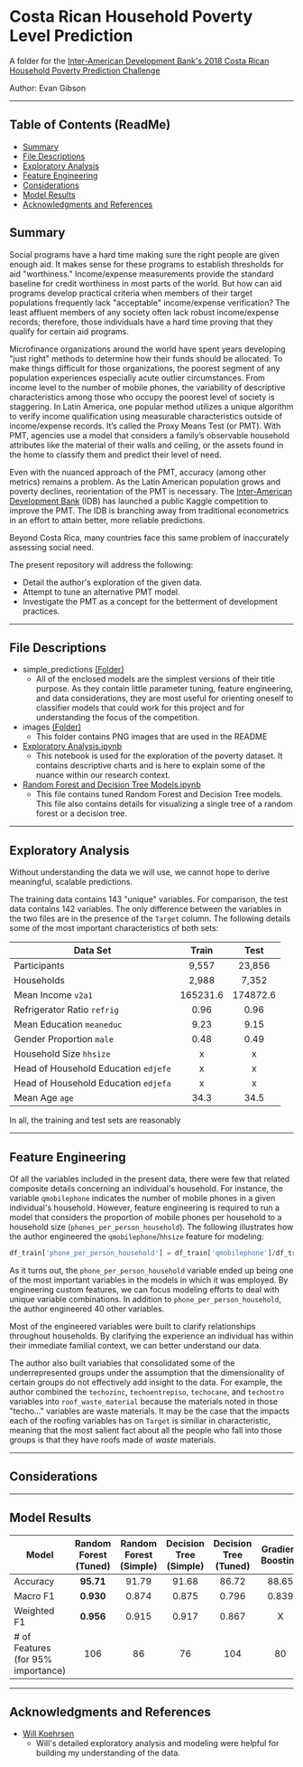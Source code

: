# Costa Rican Household Poverty Level Prediction
A folder for the [Inter-American Development Bank's 2018 Costa Rican Household Poverty Prediction Challenge](https://www.kaggle.com/c/costa-rican-household-poverty-prediction)

Author: Evan Gibson

___ 
## Table of Contents (ReadMe)
- [Summary](https://github.com/evangibson/cr_poverty#summary)
- [File Descriptions](https://github.com/evangibson/cr_poverty#file-descriptions)
- [Exploratory Analysis](https://github.com/evangibson/cr_poverty/blob/master/README.md#exploratory-analysis)
- [Feature Engineering](https://github.com/evangibson/cr_poverty#feature-engineering)
- [Considerations](https://github.com/evangibson/cr_poverty#considerations)
- [Model Results](https://github.com/evangibson/cr_poverty#model-results)
- [Acknowledgments and References](https://github.com/evangibson/cr_poverty#acknowledgments-and-references)

## Summary

Social programs have a hard time making sure the right people are given enough aid. It makes sense for these programs to establish thresholds for aid "worthiness." Income/expense measurements provide the standard baseline for credit worthiness in most parts of the world. But how can aid programs develop practical criteria when members of their target populations frequently lack "acceptable" income/expense verification? The least affluent members of any society often lack robust income/expense records; therefore, those individuals have a hard time proving that they qualify for certain aid programs. 

Microfinance organizations around the world have spent years developing "just right" methods to determine how their funds should be allocated. To make things difficult for those organizations, the poorest segment of any population experiences especially acute outlier circumstances. From income level to the number of mobile phones, the variability of descriptive characteristics among those who occupy the poorest level of society is staggering. In Latin America, one popular method utilizes a unique algorithm to verify income qualification using measurable characteristics outside of income/expense records. It’s called the Proxy Means Test (or PMT). With PMT, agencies use a model that considers a family’s observable household attributes like the material of their walls and ceiling, or the assets found in the home to classify them and predict their level of need.

Even with the nuanced approach of the PMT, accuracy (among other metrics) remains a problem. As the Latin American population grows and poverty declines, reorientation of the PMT is necessary. The [Inter-American Development Bank](https://www.iadb.org) (IDB) has launched a public Kaggle competition to improve the PMT. The IDB is branching away from traditional econometrics in an effort to attain better, more reliable predictions. 

Beyond Costa Rica, many countries face this same problem of inaccurately assessing social need. 

The present repository will address the following:
  - Detail the author's exploration of the given data.
  - Attempt to tune an alternative PMT model.
  - Investigate the PMT as a concept for the betterment of development practices.

___ 
## File Descriptions
- simple_predictions [(Folder)](https://github.com/evangibson/cr_poverty/tree/master/simple_predictions)
  - All of the enclosed models are the simplest versions of their title purpose. As they contain little parameter tuning, feature engineering, and data considerations, they are most useful for orienting oneself to classifier models that could work for this project and for understanding the focus of the competition. 
- images [(Folder)](https://github.com/evangibson/cr_poverty/tree/master/images)
  - This folder contains PNG images that are used in the README
- [Exploratory Analysis.ipynb](https://github.com/evangibson/cr_poverty/blob/master/Exploratory%20Analysis.ipynb)
  - This notebook is used for the exploration of the poverty dataset. It contains descriptive charts and is here to explain some of the nuance within our research context.
- [Random Forest and Decision Tree Models.ipynb](https://github.com/evangibson/cr_poverty/blob/master/Random%20Forest%20and%20Decision%20Tree%20Models%20(Tuned).ipynb)
  - This file contains tuned Random Forest and Decision Tree models. This file also contains details for visualizing a single tree of a random forest or a decision tree.
___ 
## Exploratory Analysis

Without understanding the data we will use, we cannot hope to derive meaningful, scalable predictions. 

The training data contains 143 "unique" variables. For comparison, the test data contains 142 variables. The only difference between the variables in the two files are in the presence of the `Target` column. The following details some of the most important characteristics of both sets:

| Data Set        | Train           | Test  |
| ------------- |:-------------:| :-----:|
| Participants      | 9,557 | 23,856 |
| Households      | 2,988      |   7,352 |
| Mean Income `v2a1` |   165231.6    |    174872.6 |
| Refrigerator Ratio `refrig` | 0.96 | 0.96 |
| Mean Education `meaneduc`| 9.23      | 9.15 |
| Gender Proportion  `male` |   0.48    |    0.49 |
| Household Size `hhsize` |   x    |    x |
| Head of Household Education `edjefe` | x | x |
| Head of Household Education `edjefa` | x | x |
| Mean Age `age` |   34.3    |    34.5 |

In all, the training and test sets are reasonably
___ 
## Feature Engineering

Of all the variables included in the present data, there were few that related composite details concerning an individual's household. For instance, the variable `qmobilephone` indicates the number of mobile phones in a given individual's household. However, feature engineering is required to run a model that considers the proportion of mobile phones per household to a household size (`phones_per_person_household`). The following illustrates how the author engineered the `qmobilephone`/`hhsize` feature for modeling:

```python
df_train['phone_per_person_household'] = df_train['qmobilephone']/df_train['hhsize']
```

As it turns out, the `phone_per_person_household` variable ended up being one of the most important variables in the models in which it was employed. By engineering custom features, we can focus modeling efforts to deal with unique variable combinations. In addition to `phone_per_person_household`, the author engineered 40 other variables. 

Most of the engineered variables were built to clarify relationships throughout households. By clarifying the experience an individual has within their immediate familial context, we can better understand our data.

The author also built variables that consolidated some of the underrepresented groups under the assumption that the dimensionality of certain groups do not effectively add insight to the data. For example, the author combined the `techozinc`, `techoentrepiso`, `techocane`, and `techootro` variables into `roof_waste_material` because the materials noted in those "techo..." variables are waste materials. It may be the case that the impacts each of the roofing variables has on `Target` is similiar in characteristic, meaning that the most salient fact about all the people who fall into those groups is that they have roofs made of _waste_ materials. 
___ 
## Considerations

___
## Model Results

| Model    | Random Forest (Tuned)   | Random Forest (Simple)  | Decision Tree (Simple) | Decision Tree (Tuned) | Gradient Boosting |
| ------    |:-----------------------:| :----------------------:| :---------------------:| :--------------------:|:-----------------:|
| Accuracy  |      **95.71**                |     91.79           |  91.68                |       86.72     |       88.65        |
| Macro F1  |      **0.930**     |         0.874             |       0.875                |      0.796          |       0.839          |
| Weighted F1  |      **0.956**         |     0.915          |       0.917           |           0.867       |            X    |
| # of Features (for 95% importance)  |    106    |   86    |    76            |        104            |        80       |

___
## Acknowledgments and References
- [Will Koehrsen](https://www.kaggle.com/willkoehrsen/a-complete-introduction-and-walkthrough)
  - Will's detailed exploratory analysis and modeling were helpful for building my understanding of the data.
